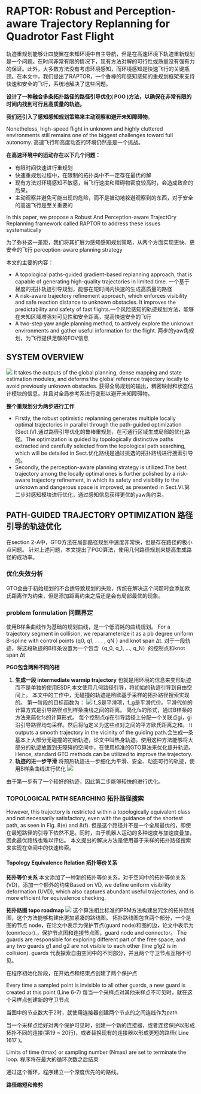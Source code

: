 # RAPTOR: Robust and Perception-aware Trajectory  Replanning for Quadrotor Fast Flight
轨迹重规划能够让四旋翼在未知环境中自主导航，但是在高速环境下轨迹重新规划是一个问题。在时间非常有限的情况下，现有方法对解的可行性或质量没有强有力的保证。此外，大多数方法没有考虑环境感知，而环境感知是快速飞行的关键瓶颈。在本文中，我们提出了RAPTOR，一个鲁棒的和感知感知的重规划框架来支持快速和安全的飞行，系统地解决了这些问题。

**设计了一种融合多条拓扑路径的路径引导优化( PGO )方法，以确保在非常有限的时间内找到可行且高质量的轨迹。**

**我们还引入了感知感知规划策略来主动观察和避开未知障碍物**。

Nonetheless, high-speed flight in unknown and highly cluttered environments still remains one of the biggest challenges toward full autonomy.
高速飞行和高度动态的环境仍然是是一个挑战。

**在高速环境中的运动存在以下几个问题：**
- 有限时间快速进行重规划
- 快速重规划过程中，在限制的拓扑类中不一定存在最优的解
- 现有方法对环境感知不敏感，当飞行速度和障碍物密度较高时，会造成致命的后果。
- 主动观察并避免可能出现的危险，而不是被动地躲避观察到的东西，对于安全的高速飞行是至关重要的

In this paper, we propose a Robust And Perception-aware TrajectOry Replanning framework called RAPTOR to address these issues systematically

为了弥补这一差距，我们将其扩展为感知感知规划策略，从两个方面实现更快、更安全的飞行
perception-aware planning strategy

本文的主要的内容：
- A topological paths-guided gradient-based replanning approach, that is capable of generating high-quality trajectories in limited time. 一个基于梯度的拓扑轨迹引导规划，能够在短时间内快速的生成高质量的路径
- A risk-aware trajectory refinement approach, which enforces visibility and safe reaction distance to unknown obstacles. It improves the predictability and safety of fast flights.一个风险感知的轨迹规划方法，能够在未知区域增强对可见性和安全距离，提高快速安全的飞行
- A two-step yaw angle planning method, to actively explore the unknown environments and gather useful information for the flight. 两步的yaw角规划，为飞行提供足够的FOV信息

## SYSTEM OVERVIEW
![](images/2025-03-05-09-53-02.png)
It takes the outputs of the global planning, dense mapping and state estimation modules, and deforms the global reference trajectory locally to avoid previously unknown obstacles.
获得全局规划的输出，稠密映射和状态估计模块的信息，并且对全局参考系进行变形以避开未知障碍物。

**整个重规划分为两步进行工作**
- Firstly, the robust optimistic replanning generates multiple locally optimal trajectories in parallel through the path-guided optimization (Sect.IV).通过路径引导优化的鲁棒重规划，在可通行区域生成局部的优化路径。The optimization is guided by topologically distinctive paths extracted and carefully selected from the topological path searching, which will be detailed in Sect.优化路线是通过挑选的拓扑路线进行搜索引导的。
- Secondly, the perception-aware planning strategy is utilized.The best trajectory among the locally optimal ones is further polished by a risk-aware trajectory refinement, in which its safety and visibility to the unknown and dangerous space is improved, as presented in Sect.VI.第二步对感知模块进行优化，通过感知信息获得更优的yaw角约束。


## PATH-GUIDED TRAJECTORY OPTIMIZATION 路径引导的轨迹优化
在section 2-A中，GTO方法在局部路径规划中速度非常快，但是存在路径的极小点问题。
针对上述问题，本文提出了PGO算法，使用几何路径规划来提高生成路径的成功率。
### 优化失效分析
GTO会由于初始规划的不合适导致规划的失败，传统在解决这个问题时会添加欧氏距离作为约束，但是添加距离约束之后还是会有局部最优的现象。
### problem formulation 问题界定
使用B样条曲线作为基础的规划曲线，是一个低消耗的曲线规划。
For a trajectory segment in collision, we reparameterize it as a pb degree uniform B-spline with control points {q0, q1, . . . , qN } and knot span ∆t.
对于一段轨迹，将这段轨迹的B样条设置为一个包含（q_0, q_1, ..., q_N）的控制点和knot span ∆t

**PGO包含两种不同的相**
1. **生成一段 intermediate warmip trajectory**
也就是用环境的信息来变形轨迹而不是单独的使用ESDF,本文使用几何路径引导，将初始的轨迹引导到自由空间上。
本文中的工作中，无碰撞的轨迹是哟欧基于采样的拓扑路径搜索实现的。
第一阶段的目标函数为：
![](images/2025-03-07-21-39-28.png)
f_S是平滑项，f_g是平滑代价。平滑代价的计算方式是引导路径点到样条曲线之间的距离。
简化fs的形式，通过B样条的方法来简化fs的计算形式。
每个控制点qi在引导路径上分配一个关联点gi，gi沿引导路径均匀采样。然后将fg定义为这些点对之间的平方欧氏距离之和。
It outputs a smooth trajectory in the vicinity of the guiding path.会生成一条基本上大部分无碰撞的初始轨迹，论文中叫热身轨迹。使用这种方法能够将大部分的轨迹放置到无障碍的空间中，在使用标准的GTO算法来优化提升轨迹。Hence, standard GTO methods can be utilized to improve the trajectory.
2. **轨迹的进一步平滑**
将预热轨迹进一步细化为平滑、安全、动态可行的轨迹，使用B样条曲线进行优化
![](images/2025-03-07-22-34-11.png)


由于第一步有了一个较好的轨迹，因此第二步能够较快的进行优化。


### TOPOLOGICAL PATH SEARCHING 拓扑路径搜索
However, this trajectory is restricted within a topologically equivalent class and not necessarily satisfactory, even with the guidance of the shortest path, as seen in Fig. 8(e) and 8(f).
但是这个路径并不是一个全局最优的，即使在最短路径的引导下依然不是。同时，由于机器人运动的多种速度与加速度叠加，因此最优路线也难以评估。
本文提出的解决方法是使用基于采样的拓扑路径搜索来实现在空间中的快速检索。

#### Topology Equivalence Relation 拓扑等价关系
**拓扑等价关系**
本文添加了一种新的拓扑等价关系，对于空间中的拓扑等价关系(VD)，添加一个额外的约束Based on VD, we define uniform visibility deformation (UVD), which also captures abundant useful trajectories, and is more efficient for equivalence checking.

**拓扑路图 topo roadmap**
![](images/2025-04-05-09-22-39.png)
这个算法相比标准的PRM方法构建出冗余的拓扑路线图，这个方法能够构建出更加紧凑的路线图。
拓扑路线图包含两个部分，一个是图的节点 node，在论文中表示为保护节点(guard node)和图的边，论文中表示为(conntecor).，保护节点图和连接节点图，guard node and connector。
The guards are responsible for exploring different part of the free space, and any two guards g1 and g2 are not visible to each other (line g1g2 is in collision).
guards 代表探索自由空间中的不同部分，并且两个守卫节点互相不可见。

在程序初始化阶段，在开始点和结束点创建了两个保护点

Every time a sampled point is invisible to all other guards, a new guard is created at this point (Line 6-7)
每当一个采样点对其他采样点不可见时，就在这个采样点创建新的守卫节点

当图中的节点数大于2时，就使用连接器创建两个节点的之间连线作为path

当一个采样点恰好对两个保护可见时，创建一个新的连接器，或者连接保护以形成拓扑不同的连接(第19 ~ 20行)，或者替换现有的连接器以形成更短的路径( Line 1617 )。

Limits of time (tmax) or sampling number (Nmax) are set to terminate the loop.
程序将在最大的循环次数之后结束

通过这个循环，程序建立一个深度优先的的路线。

**路径缩短和修剪**



